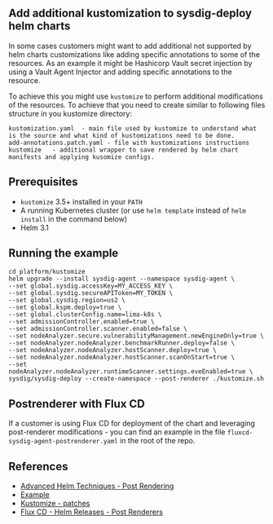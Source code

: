 ## Add additional kustomization to sysdig-deploy helm charts

In some cases customers might want to add additional not supported by helm charts customizations like adding specific annotations to some of the resources. As an example it might be Hashicorp Vault secret injection by using a Vault Agent Injector and adding specific annotations to the resource.

To achieve this you might use `kustomize` to perform additional modifications of the resources. To achieve that you need to create similar to following files structure in you kustomize directory:

```
kustomization.yaml  - main file used by kustomize to understand what is the source and what kind of kustomizations need to be done.
add-annotations.patch.yaml - file with kustomizations instructions
kustomize   - additional wrapper to save rendered by helm chart manifests and applying kusomize configs.
```

## Prerequisites

- `kustomize` 3.5+ installed in your `PATH`
- A running Kubernetes cluster (or use `helm template` instead of `helm install` in the command below)
- Helm 3.1

## Running the example

```shell
cd platform/kustomize
helm upgrade --install sysdig-agent --namespace sysdig-agent \
--set global.sysdig.accessKey=MY_ACCESS_KEY \
--set global.sysdig.secureAPIToken=MY_TOKEN \
--set global.sysdig.region=us2 \
--set global.kspm.deploy=true \
--set global.clusterConfig.name=lima-k8s \
--set admissionController.enabled=true \
--set admissionController.scanner.enabled=false \
--set nodeAnalyzer.secure.vulnerabilityManagement.newEngineOnly=true \
--set nodeAnalyzer.nodeAnalyzer.benchmarkRunner.deploy=false \
--set nodeAnalyzer.nodeAnalyzer.hostScanner.deploy=true \
--set nodeAnalyzer.nodeAnalyzer.hostScanner.scanOnStart=true \
--set nodeAnalyzer.nodeAnalyzer.runtimeScanner.settings.eveEnabled=true \
sysdig/sysdig-deploy --create-namespace --post-renderer ./kustomize.sh
```

## Postrenderer with Flux CD

If a customer is using Flux CD for deployment of the chart and leveraging post-renderer modifications - you can find an example in the file `fluxcd-sysdig-agent-postrenderer.yaml` in the root of the repo.

## References

- [Advanced Helm Techniques - Post Rendering](https://helm.sh/docs/topics/advanced/#post-rendering)
- [Example](https://github.com/thomastaylor312/advanced-helm-demos/tree/master/post-render)
- [Kustomize - patches](https://kubectl.docs.kubernetes.io/references/kustomize/kustomization/patches/)
- [Flux CD - Helm Releases - Post Renderers](https://fluxcd.io/flux/components/helm/helmreleases/#post-renderers)
